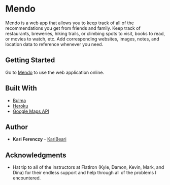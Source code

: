 # Mendo

Mendo is a web app that allows you to keep track of all of the recommendations you get from friends and family.  Keep track of restaurants, breweries, hiking trails, or climbing spots to visit, books to read, or movies to watch, etc.  Add corresponding websites, images, notes, and location data to reference whenever you need.  

## Getting Started

Go to [Mendo](mendo.surge.sh) to use the web application online.

## Built With

* [Bulma](https://bulma.io/)
* [Heroku](https://dashboard.heroku.com/apps)
* [Google Maps API](https://developers.google.com/maps/documentation/)


## Author

* **Kari Ferenczy** - [KariBeari](https://github.com/karibeari)


## Acknowledgments

* Hat tip to all of the instructors at FlatIron (Kyle, Damon, Kevin, Mark, and Dina) for their endless support and help through all of the problems I encountered.
